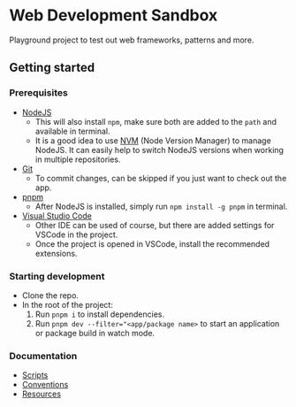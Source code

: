 # Web Development Sandbox

Playground project to test out web frameworks, patterns and more.

## Getting started

### Prerequisites

- [NodeJS](https://nodejs.org/)
  - This will also install `npm`, make sure both are added to the `path` and available in terminal.
  - It is a good idea to use [NVM](https://github.com/nvm-sh/nvm) (Node Version Manager) to manage NodeJS. It can easily help to switch NodeJS versions when working in multiple repositories.
- [Git](https://git-scm.com/)
  - To commit changes, can be skipped if you just want to check out the app.
- [pnpm](https://pnpm.io/)
  - After NodeJS is installed, simply run `npm install -g pnpm` in terminal.
- [Visual Studio Code](https://code.visualstudio.com/)
  - Other IDE can be used of course, but there are added settings for VSCode in the project.
  - Once the project is opened in VSCode, install the recommended extensions.

### Starting development

- Clone the repo.
- In the root of the project:
  1. Run `pnpm i` to install dependencies.
  2. Run `pnpm dev --filter="<app/package name>` to start an application or package build in watch mode.

### Documentation

- [Scripts](./docs/scripts.md)
- [Conventions](./docs/conventions.md)
- [Resources](./docs/resources.md)
